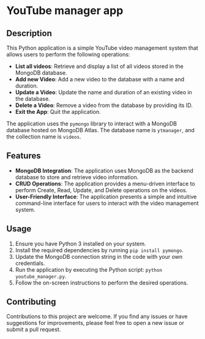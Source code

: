 # YouTube manager app


## Description

This Python application is a simple YouTube video management system that allows users to perform the following operations:

- **List all videos**: Retrieve and display a list of all videos stored in the MongoDB database.
- **Add new Video**: Add a new video to the database with a name and duration.
- **Update a Video**: Update the name and duration of an existing video in the database.
- **Delete a Video**: Remove a video from the database by providing its ID.
- **Exit the App**: Quit the application.

The application uses the `pymongo` library to interact with a MongoDB database hosted on MongoDB Atlas. The database name is `ytmanager`, and the collection name is `videos`.

## Features

- **MongoDB Integration**: The application uses MongoDB as the backend database to store and retrieve video information.
- **CRUD Operations**: The application provides a menu-driven interface to perform Create, Read, Update, and Delete operations on the videos.
- **User-Friendly Interface**: The application presents a simple and intuitive command-line interface for users to interact with the video management system.

## Usage

1. Ensure you have Python 3 installed on your system.
2. Install the required dependencies by running `pip install pymongo`.
3. Update the MongoDB connection string in the code with your own credentials.
4. Run the application by executing the Python script: `python youtube_manager.py`.
5. Follow the on-screen instructions to perform the desired operations.

## Contributing

Contributions to this project are welcome. If you find any issues or have suggestions for improvements, please feel free to open a new issue or submit a pull request.

